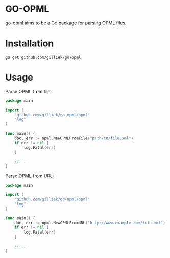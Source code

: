 # GO-OPML

go-opml aims to be a Go package for parsing OPML files.

# Installation

```go get github.com/gilliek/go-opml```

# Usage

Parse OPML from file:

```go
package main

import (
	"github.com/gilliek/go-opml/opml"
	"log"
)

func main() {
	doc, err := opml.NewOPMLFromFile("path/to/file.xml")
	if err != nil {
		log.Fatal(err)
	}

    //...
}
```


Parse OPML from URL:

```go
package main

import (
	"github.com/gilliek/go-opml/opml"
	"log"
)

func main() {
	doc, err := opml.NewOPMLFromURL("http://www.example.com/file.xml")
	if err != nil {
		log.Fatal(err)
	}

    //...
}
```

